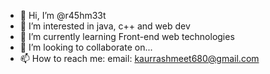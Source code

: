 - 👋 Hi, I’m @r45hm33t
- 👀 I’m interested in java, c++ and web dev
- 🌱 I’m currently learning Front-end web technologies
- 💞️ I’m looking to collaborate on...
- 📫 How to reach me: email: kaurrashmeet680@gmail.com

<!---
r45hm33t/r45hm33t is a ✨ special ✨ repository because its `README.md` (this file) appears on your GitHub profile.
You can click the Preview link to take a look at your changes.
--->
